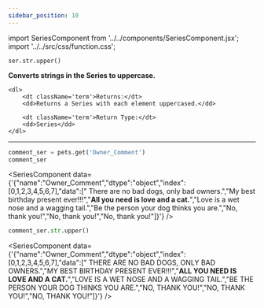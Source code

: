 ```yaml
---
sidebar_position: 10
---
```

import SeriesComponent from '../../components/SeriesComponent.jsx';
import '../../src/css/function.css';

<code>ser.str.upper()</code>

<div className='base'>
    <p><strong>Converts strings in the Series to uppercase.</strong></p>

    <dl>
        <dt className='term'>Returns:</dt>
        <dd>Returns a Series with each element uppercased.</dd>

        <dt className='term'>Return Type:</dt>
        <dd>Series</dd>
    </dl>
</div>

---

```python
comment_ser = pets.get('Owner_Comment')
comment_ser
```
<SeriesComponent data={'{"name":"Owner_Comment","dtype":"object","index":[0,1,2,3,4,5,6,7],"data":["      There are no bad dogs, only bad owners.","My best birthday present ever!!!","****All you need is love and a cat.****","Love is a wet nose and a wagging tail.","Be the person your dog thinks you are.","No, thank you!","No, thank you!","No, thank you!"]}'} />

```python
comment_ser.str.upper()
```
<SeriesComponent data={'{"name":"Owner_Comment","dtype":"object","index":[0,1,2,3,4,5,6,7],"data":["      THERE ARE NO BAD DOGS, ONLY BAD OWNERS.","MY BEST BIRTHDAY PRESENT EVER!!!","****ALL YOU NEED IS LOVE AND A CAT.****","LOVE IS A WET NOSE AND A WAGGING TAIL.","BE THE PERSON YOUR DOG THINKS YOU ARE.","NO, THANK YOU!","NO, THANK YOU!","NO, THANK YOU!"]}'} />